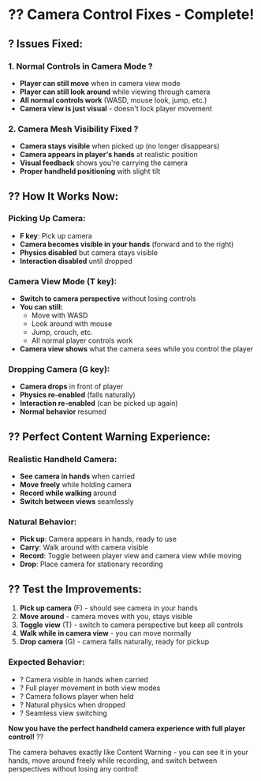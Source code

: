 # ?? Camera Control Fixes - Complete!

## ? **Issues Fixed:**

### **1. Normal Controls in Camera Mode ?**
- **Player can still move** when in camera view mode
- **Player can still look around** while viewing through camera
- **All normal controls work** (WASD, mouse look, jump, etc.)
- **Camera view is just visual** - doesn't lock player movement

### **2. Camera Mesh Visibility Fixed ?**
- **Camera stays visible** when picked up (no longer disappears)
- **Camera appears in player's hands** at realistic position
- **Visual feedback** shows you're carrying the camera
- **Proper handheld positioning** with slight tilt

## ?? **How It Works Now:**

### **Picking Up Camera:**
- **F key**: Pick up camera
- **Camera becomes visible in your hands** (forward and to the right)
- **Physics disabled** but camera stays visible
- **Interaction disabled** until dropped

### **Camera View Mode (T key):**
- **Switch to camera perspective** without losing controls
- **You can still:**
  - Move with WASD
  - Look around with mouse
  - Jump, crouch, etc.
  - All normal player controls work
- **Camera view shows** what the camera sees while you control the player

### **Dropping Camera (G key):**
- **Camera drops** in front of player
- **Physics re-enabled** (falls naturally)
- **Interaction re-enabled** (can be picked up again)
- **Normal behavior** resumed

## ?? **Perfect Content Warning Experience:**

### **Realistic Handheld Camera:**
- **See camera in hands** when carried
- **Move freely** while holding camera
- **Record while walking** around
- **Switch between views** seamlessly

### **Natural Behavior:**
- **Pick up**: Camera appears in hands, ready to use
- **Carry**: Walk around with camera visible
- **Record**: Toggle between player view and camera view while moving
- **Drop**: Place camera for stationary recording

## ?? **Test the Improvements:**

1. **Pick up camera** (F) - should see camera in your hands
2. **Move around** - camera moves with you, stays visible
3. **Toggle view** (T) - switch to camera perspective but keep all controls
4. **Walk while in camera view** - you can move normally
5. **Drop camera** (G) - camera falls naturally, ready for pickup

### **Expected Behavior:**
- ? Camera visible in hands when carried
- ? Full player movement in both view modes
- ? Camera follows player when held
- ? Natural physics when dropped
- ? Seamless view switching

**Now you have the perfect handheld camera experience with full player control!** ??

The camera behaves exactly like Content Warning - you can see it in your hands, move around freely while recording, and switch between perspectives without losing any control!